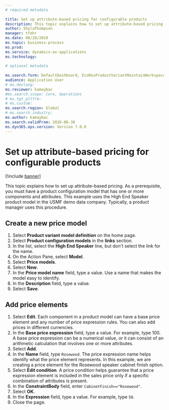 ```yaml
--- 
# required metadata 
 
title: Set up attribute-based pricing for configurable products
description: This topic explains how to set up attribute-based pricing. 
author: ShylaThompson
manager: tfehr 
ms.date: 08/20/2019
ms.topic: business-process 
ms.prod:  
ms.service: dynamics-ax-applications 
ms.technology:  
 
# optional metadata 
 
ms.search.form: DefaultDashboard, EcoResProductVariantMaintainWorkspace, PCProductConfigurationModelListPage, PCPriceModelList, PCPriceModel, PCConstraintEditor   
audience: Application User 
# ms.devlang:  
ms.reviewer: kamaybac
#ms.search.scope: Core, Operations 
# ms.tgt_pltfrm:  
# ms.custom:  
ms.search.region: Global
# ms.search.industry: 
ms.author: kamaybac
ms.search.validFrom: 2016-06-30 
ms.dyn365.ops.version: Version 7.0.0 
---
```

# Set up attribute-based pricing for configurable products

[!include [banner](../../includes/banner.md)]

This topic explains how to set up attribute-based pricing. As a prerequisite, you must have a product configuration model that has one or more components and attributes. This example uses the High End Speaker product model in the USMF demo data company. Typically, a product manager uses this procedure.


## Create a new price model
1. Select **Product variant model definition** on the home page.
2. Select **Product configuration models** in the **links** section.
3. In the list, select the **High End Speaker** line, but don't select the link for the name.
4. On the Action Pane, select **Model**.
5. Select **Price models**.
6. Select **New**.
7. In the **Price model name** field, type a value. Use a name that makes the model easy to identify.  
8. In the **Description** field, type a value.
9. Select **Save**.

## Add price elements
1. Select **Edit**. Each component in a product model can have a base price element and any number of price expression rules. You can also add prices in different currencies.  
2. In the **Base price expression** field, type a value. For example, type 100. A base price expression can be a numerical value, or it can consist of an arithmetic calculation that involves one or more attributes.  
3. Select **Add**.
4. In the **Name** field, type `Rosewood`. The price expression name helps identify what the price element represents. In this example, we are creating a price element for the Rosewood speaker cabinet finish option.  
5. Select **Edit condition**. A price condition helps guarantee that a price expression element is included in the sales price only if a specific combination of attributes is present.  
6. In the **ConstraintBody** field, enter `CabinetFinish=="Rosewood"`.
7. Select **OK**.
8. In the **Expression** field, type a value. For example, type `50`. 
9. Close the page.

